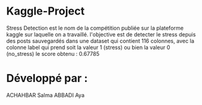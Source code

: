 # Kaggle-Project
Stress Detection est le nom de la compétition publiée sur la plateforme kaggle sur laquelle on a travaillé. l'objective est de detecter le stress depuis des posts sauvegardés dans une dataset qui contient 116 colonnes, avec la colonne label qui prend soit la valeur 1 (stress) ou bien la valeur 0 (no_stress) le score obtenu : 0.67785
# Développé par :
ACHAHBAR Salma
ABBADI Aya
